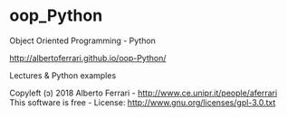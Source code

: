 # oop_Python
Object Oriented Programming - Python

http://albertoferrari.github.io/oop-Python/

Lectures & Python examples

Copyleft (ɔ) 2018 Alberto Ferrari - http://www.ce.unipr.it/people/aferrari This software is free - License: http://www.gnu.org/licenses/gpl-3.0.txt
